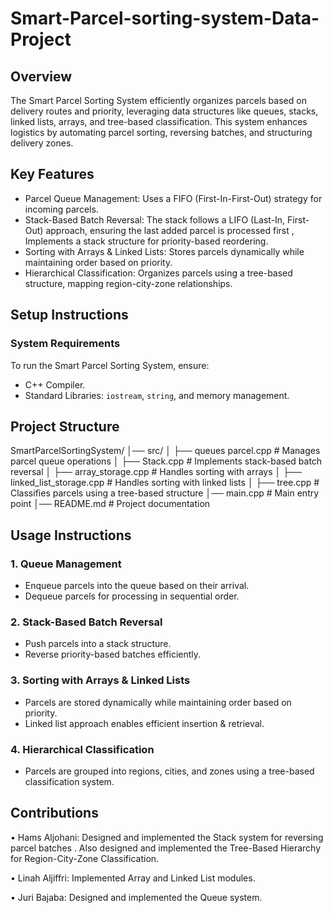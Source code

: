 # Smart-Parcel-sorting-system-Data-Project
## Overview
The Smart Parcel Sorting System efficiently organizes parcels based on delivery routes and priority, leveraging data structures like queues, stacks, linked lists, arrays, and tree-based classification. This system enhances logistics by automating parcel sorting, reversing batches, and structuring delivery zones.

## Key Features
- Parcel Queue Management: Uses a FIFO (First-In-First-Out) strategy for incoming parcels.
- Stack-Based Batch Reversal: The stack follows a LIFO (Last-In, First-Out) approach, ensuring the last added parcel is processed first , Implements a stack structure for priority-based reordering.
- Sorting with Arrays & Linked Lists: Stores parcels dynamically while maintaining order based on priority.
- Hierarchical Classification: Organizes parcels using a tree-based structure, mapping region-city-zone relationships.

## Setup Instructions

### System Requirements
To run the Smart Parcel Sorting System, ensure:
- C++ Compiler.
- Standard Libraries: `iostream`, `string`, and memory management.

## Project Structure

SmartParcelSortingSystem/
│── src/
│ ├── queues parcel.cpp # Manages parcel queue operations
│ ├── Stack.cpp # Implements stack-based batch reversal
│ ├── array_storage.cpp # Handles sorting with arrays 
│ ├── linked_list_storage.cpp # Handles sorting with linked lists
│ ├── tree.cpp # Classifies parcels using a tree-based structure
│── main.cpp # Main entry point
│── README.md # Project documentation

## Usage Instructions
### 1. Queue Management
- Enqueue parcels into the queue based on their arrival.
- Dequeue parcels for processing in sequential order.

### 2. Stack-Based Batch Reversal
- Push parcels into a stack structure.
- Reverse priority-based batches efficiently.

### 3. Sorting with Arrays & Linked Lists
- Parcels are stored dynamically while maintaining order based on priority.
- Linked list approach enables efficient insertion & retrieval.

### 4. Hierarchical Classification
- Parcels are grouped into regions, cities, and zones using a tree-based classification system.

## Contributions

• Hams Aljohani: Designed and implemented the Stack system for reversing parcel batches . Also designed and implemented the Tree-Based Hierarchy for Region-City-Zone Classification.

• Linah Aljiffri: Implemented Array and Linked List modules.

• Juri Bajaba: Designed and implemented the Queue system.
